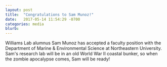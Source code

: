 ```yaml
---
layout: post
title:  "Congratulations to Sam Munoz!"
date:   2017-05-14 11:54:29 -0700
categories: media
blurb:
---
```

Williams Lab alumnus Sam Munoz has accepted a faculty position with the Department of Marine & Environmental Science at Northeastern University. Sam's research lab will be in an old World War II coastal bunker, so when the zombie apocalypse  comes, Sam will be ready!
